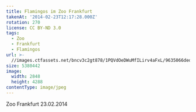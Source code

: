 ```yaml
---
title: Flamingos im Zoo Frankfurt
takenAt: '2014-02-23T12:17:28.000Z'
rotation: 270
license: CC BY-ND 3.0
tags:
  - Zoo
  - Frankfurt
  - Flamingos
url: >-
  //images.ctfassets.net/bncv3c2gt878/1PQVdOeDWuMfILirv4aFxL/9635066ded600c39482203cc1e282b1c/flamingos-im-zoo-frankfurt_12729577705_o
size: 5380442
image:
  width: 2848
  height: 4288
contentType: image/jpeg
---
```


Zoo Frankfurt 23.02.2014